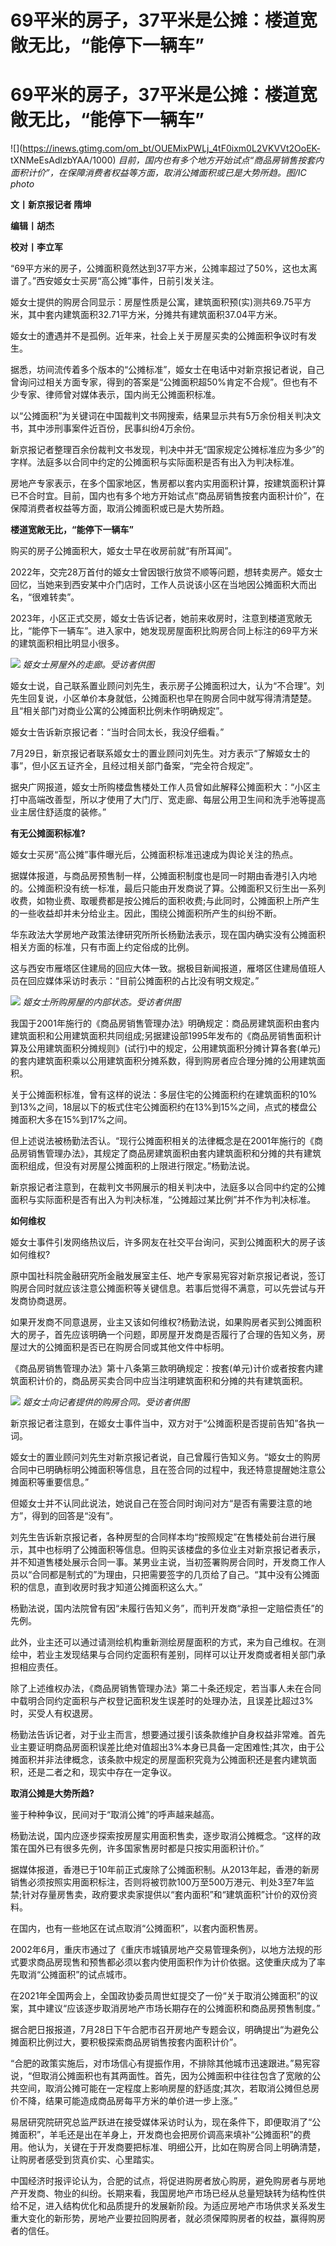 # 69平米的房子，37平米是公摊：楼道宽敞无比，“能停下一辆车”

# 69平米的房子，37平米是公摊：楼道宽敞无比，“能停下一辆车”

![](https://inews.gtimg.com/om_bt/OUEMixPWLj_4tF0ixm0L2VKVVt2OoEK-
tXNMeEsAdlzbYAA/1000)
_目前，国内也有多个地方开始试点“商品房销售按套内面积计价”，在保障消费者权益等方面，取消公摊面积或已是大势所趋。图/IC photo_

**文丨新京报记者 隋坤**

**编辑丨胡杰**

**校对丨李立军**

“69平方米的房子，公摊面积竟然达到37平方米，公摊率超过了50%，这也太离谱了。”西安姬女士买房“高公摊”事件，日前引发关注。

姬女士提供的购房合同显示：房屋性质是公寓，建筑面积预(实)测共69.75平方米，其中套内建筑面积32.71平方米，分摊共有建筑面积37.04平方米。

姬女士的遭遇并不是孤例。近年来，社会上关于房屋买卖的公摊面积争议时有发生。

据悉，坊间流传着多个版本的“公摊标准”，姬女士在电话中对新京报记者说，自己曾询问过相关方面专家，得到的答案是“公摊面积超50%肯定不合规”。但也有不少专家、律师曾对媒体表示，国内尚无公摊面积标准。

以“公摊面积”为关键词在中国裁判文书网搜索，结果显示共有5万余份相关判决文书，其中涉刑事案件近百份，民事纠纷4万余份。

新京报记者整理百余份裁判文书发现，判决中并无“国家规定公摊标准应为多少”的字样。法庭多以合同中约定的公摊面积与实际面积是否有出入为判决标准。

房地产专家表示，在多个国家地区，售房都以套内实用面积计算，按建筑面积计算已不合时宜。目前，国内也有多个地方开始试点“商品房销售按套内面积计价”，在保障消费者权益等方面，取消公摊面积或已是大势所趋。

**楼道宽敞无比，“能停下一辆车”**

购买的房子公摊面积大，姬女士早在收房前就“有所耳闻”。

2022年，交完28万首付的姬女士曾因银行放贷不顺等问题，想转卖房产。姬女士回忆，当她来到西安某中介门店时，工作人员说该小区在当地因公摊面积大而出名，“很难转卖”。

2023年，小区正式交房，姬女士告诉记者，她前来收房时，注意到楼道宽敞无比，“能停下一辆车”。进入家中，她发现房屋面积比购房合同上标注的69平方米的建筑面积相比明显小很多。

![](https://inews.gtimg.com/om_bt/OaxibbbaZfqAoMou0oNe8XFtN7-_1VOVJ13PVXRyCcqGsAA/1000)
_姬女士房屋外的走廊。受访者供图_

姬女士说，自己联系置业顾问刘先生，表示房子公摊面积过大，认为“不合理”。刘先生回复说，小区单价本身就低，公摊面积也早在购房合同中就写得清清楚楚。且“相关部门对商业公寓的公摊面积比例未作明确规定”。

姬女士告诉新京报记者：“当时合同太长，我没仔细看。”

7月29日，新京报记者联系姬女士的置业顾问刘先生。对方表示“了解姬女士的事”，但小区五证齐全，且经过相关部门备案，“完全符合规定”。

据央广网报道，姬女士所购楼盘售楼处工作人员曾如此解释公摊面积大：“小区主打中高端改善型，所以才使用了大门厅、宽走廊、每层公用卫生间和洗手池等提高业主居住舒适度的装修。”

**有无公摊面积标准?**

姬女士买房“高公摊”事件曝光后，公摊面积标准迅速成为舆论关注的热点。

据媒体报道，与商品房预售制一样，公摊面积制度也是同一时期由香港引入内地的。公摊面积没有统一标准，最后只能由开发商说了算。公摊面积又衍生出一系列收费，如物业费、取暖费都是按公摊后的面积收费;与此同时，公摊面积上所产生的一些收益却并未分给业主。因此，围绕公摊面积所产生的纠纷不断。

华东政法大学房地产政策法律研究所所长杨勤法表示，现在国内确实没有公摊面积相关方面的标准，只有市面上约定俗成的比例。

这与西安市雁塔区住建局的回应大体一致。据极目新闻报道，雁塔区住建局值班人员在回应媒体采访时表示：“目前公摊面积的占比没有明文规定。”

![](https://inews.gtimg.com/om_bt/OzHk3ybrUHGyhsMZOIwGkntKqOVFjfuhKC40UM2CKS1lIAA/1000)
_姬女士所购房屋的内部状态。受访者供图_

我国于2001年施行的《商品房销售管理办法》明确规定：商品房建筑面积由套内建筑面积和公用建筑面积共同组成;另据建设部1995年发布的《商品房销售面积计算及公用建筑面积分摊规则》(试行)中的规定，公用建筑面积分摊计算各套(单元)的套内建筑面积乘以公用建筑面积分摊系数，得到购房者应合理分摊的公用建筑面积。

关于公摊面积标准，曾有这样的说法：多层住宅的公摊面积约在建筑面积的10%到13%之间，18层以下的板式住宅公摊面积约在13%到15%之间，点式的楼盘公摊面积大多在15%到17%之间。

但上述说法被杨勤法否认。“现行公摊面积相关的法律概念是在2001年施行的《商品房销售管理办法》，其规定了商品房建筑面积由套内建筑面积和分摊的共有建筑面积组成，但没有对房屋公摊面积的上限进行限定。”杨勤法说。

新京报记者注意到，在裁判文书网展示的相关判决中，法庭多以合同中约定的公摊面积与实际面积是否有出入为判决标准，“公摊超过某比例”并不作为判决标准。

**如何维权**

姬女士事件引发网络热议后，许多网友在社交平台询问，买到公摊面积大的房子该如何维权?

原中国社科院金融研究所金融发展室主任、地产专家易宪容对新京报记者说，签订购房合同时就应该注意公摊面积等关键信息。若事后觉得不满意，可以先尝试与开发商协商退房。

如果开发商不同意退房，业主又该如何维权?杨勤法说，如果购房者买到公摊面积大的房子，首先应该明确一个问题，即房屋开发商是否履行了合理的告知义务，房屋过大的公摊面积是否已在购房合同或其他文件中标明。

《商品房销售管理办法》第十八条第三款明确规定：按套(单元)计价或者按套内建筑面积计价的，商品房买卖合同中应当注明建筑面积和分摊的共有建筑面积。

![](https://inews.gtimg.com/om_bt/OTRNY6J8Db2c52Fjfh_gNua1XRTmZ8sg01b1fnMkpFD44AA/1000)
_姬女士向记者提供的购房合同。受访者供图_

新京报记者注意到，在姬女士事件当中，双方对于“公摊面积是否提前告知”各执一词。

姬女士的置业顾问刘先生对新京报记者说，自己曾履行告知义务。“姬女士的购房合同中已明确标明公摊面积等信息，且在签合同的过程中，我还特意提醒她注意公摊面积等重要信息。”

但姬女士并不认同此说法，她说自己在签合同时询问对方“是否有需要注意的地方”，得到的回答是“没有”。

刘先生告诉新京报记者，各种房型的合同样本均“按照规定”在售楼处前台进行展示，其中也标明了公摊面积等信息。但购买该楼盘的多位业主对新京报记者表示，并不知道售楼处展示合同一事。某男业主说，当初签署购房合同时，开发商工作人员以“合同都是制式的”为理由，只把需要签字的几页给了自己。“其中没有公摊面积的信息，直到收房时我才知道公摊面积这么大。”

杨勤法说，国内法院曾有因“未履行告知义务”，而判开发商“承担一定赔偿责任”的先例。

此外，业主还可以通过请测绘机构重新测绘房屋面积的方式，来为自己维权。在测绘中，若业主发现结果与合同约定面积有差别，同样可以让开发商或者相关部门承担相应责任。

除了上述维权办法，《商品房销售管理办法》第二十条还规定，若当事人未在合同中载明合同约定面积与产权登记面积发生误差时的处理办法，且误差比超过3%时，买受人有权退房。

杨勤法告诉记者，对于业主而言，想要通过援引该条款维护自身权益非常难。首先业主要证明商品房面积误差比绝对值超出3%本身已具备一定困难性;其次，由于公摊面积并非法律概念，该条款中规定的房屋面积究竟为公摊面积还是套内建筑面积，还是二者之和，现实中存在一定争议。

**取消公摊是大势所趋?**

鉴于种种争议，民间对于“取消公摊”的呼声越来越高。

杨勤法说，国内应逐步探索按房屋实用面积售卖，逐步取消公摊概念。“这样的政策在国外已有很多先例，许多国家售房时都是只按实用面积计价。”

据媒体报道，香港已于10年前正式废除了公摊面积制。从2013年起，香港的新房销售必须按照实用面积标注，否则将被罚款100万至500万港元、判处3至7年监禁;针对存量房售卖，政府要求卖家提供以“套内面积”和“建筑面积”计价的双份资料。

在国内，也有一些地区在试点取消“公摊面积”，以套内面积售房。

2002年6月，重庆市通过了《重庆市城镇房地产交易管理条例》，以地方法规的形式要求商品房现售和预售都必须以套内使用面积作为计价依据。这使重庆成为了率先取消“公摊面积”的试点城市。

在2021年全国两会上，全国政协委员周世虹提交了一份“关于取消公摊面积”的议案，其中建议“应该逐步取消房地产市场长期存在的公摊面积和商品房预售制度。”

据合肥日报报道，7月28日下午合肥市召开房地产专题会议，明确提出“为避免公摊面积比例过大，要积极探索商品房销售按套内面积计价”。

“合肥的政策实施后，对市场信心有提振作用，不排除其他城市迅速跟进。”易宪容说，“但取消公摊面积也有其两面性。首先，因为公摊面积中往往包含了宽敞的公共空间，取消公摊可能在一定程度上影响房屋的舒适度;其次，若取消公摊但总房价不降，结果可能造成商品房每平方米的单价进一步上涨。”

易居研究院研究总监严跃进在接受媒体采访时认为，现在条件下，即便取消了“公摊面积”，羊毛还是出在羊身上，开发商也会把房价调高来填补“公摊面积”的费用。他认为，关键在于开发商要把标准、明细公开，比如在购房合同上明确清楚，让购房者感受到货真价实、心里踏实。

中国经济时报评论认为，合肥的试点，将促进购房者放心购房，避免购房者与房地产开发商、物业的纠纷。长期来看，我国房地产市场已经从总量短缺转为结构性供给不足，进入结构优化和品质提升的发展新阶段。为适应房地产市场供求关系发生重大变化的新形势，房地产业要拉回购房者，就必须保障购房者的权益，赢得购房者的信任。

